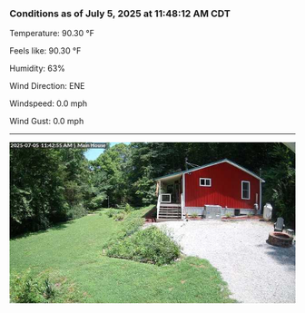 ### Conditions as of July 5, 2025 at 11:48:12 AM CDT 

Temperature: 90.30 &deg;F

Feels like: 90.30 &deg;F

Humidity: 63%

Wind Direction: ENE

Windspeed: 0.0 mph

Wind Gust: 0.0 mph

---

<img src="./images/latest.jpeg"/>

